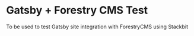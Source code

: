 # Gatsby + Forestry CMS Test

To be used to test Gatsby site integration with ForestryCMS using Stackbit

